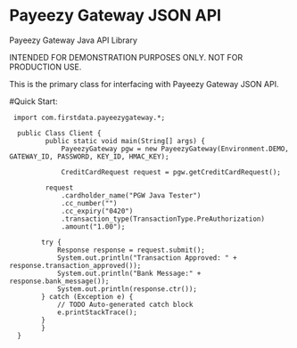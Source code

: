 # Payeezy Gateway JSON API
Payeezy Gateway Java API Library

INTENDED FOR DEMONSTRATION PURPOSES ONLY.  NOT FOR PRODUCTION USE.

This is the primary class for interfacing with Payeezy Gateway JSON API.

#Quick Start:
  
     import com.firstdata.payeezygateway.*;
  
      public Class Client {
 		     public static void main(String[] args) {
 			     PayeezyGateway pgw = new PayeezyGateway(Environment.DEMO, GATEWAY_ID, PASSWORD, KEY_ID, HMAC_KEY);
      			
 			     CreditCardRequest request = pgw.getCreditCardRequest();
      
  		     request
  			     .cardholder_name("PGW Java Tester")
  			     .cc_number("")
  			     .cc_expiry("0420")
  			     .transaction_type(TransactionType.PreAuthorization)
  			     .amount("1.00");
       
      		try {
      			Response response = request.submit();
      			System.out.println("Transaction Approved: " + response.transaction_approved());
      			System.out.println("Bank Message:" + response.bank_message());
      			System.out.println(response.ctr());
      		} catch (Exception e) {
      			// TODO Auto-generated catch block
      			e.printStackTrace();
      		}
      		}
      }
 
